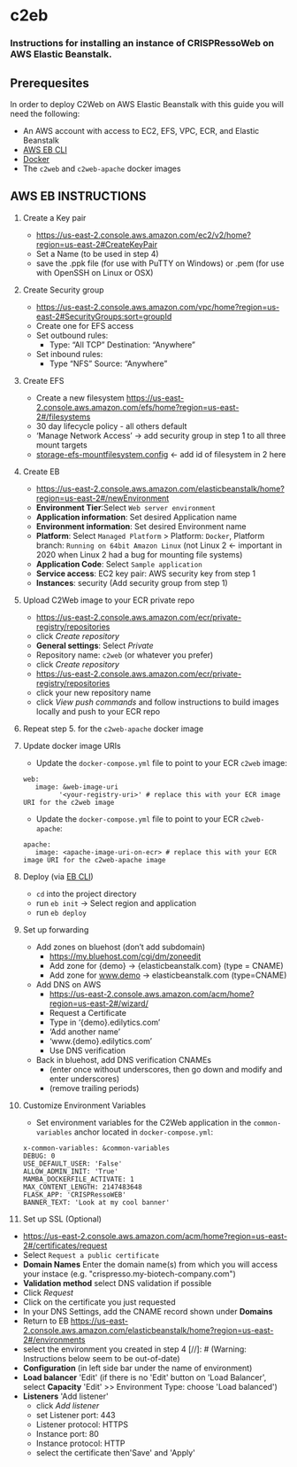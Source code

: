 # c2eb

### Instructions for installing an instance of CRISPRessoWeb on AWS Elastic Beanstalk.



## Prerequesites

In order to deploy C2Web on AWS Elastic Beanstalk with this guide you will need the following:
- An AWS account with access to EC2, EFS, VPC, ECR, and Elastic Beanstalk
- [AWS EB CLI](https://docs.aws.amazon.com/elasticbeanstalk/latest/dg/eb-cli3.html)
- [Docker](https://docs.docker.com/get-docker/)
- The `c2web` and `c2web-apache` docker images

## AWS EB INSTRUCTIONS

1. Create a Key pair

   - https://us-east-2.console.aws.amazon.com/ec2/v2/home?region=us-east-2#CreateKeyPair
   - Set a Name (to be used in step 4)
   - save the .ppk file (for use with PuTTY on Windows) or .pem (for use with OpenSSH on Linux or OSX)

2. Create Security group

   - https://us-east-2.console.aws.amazon.com/vpc/home?region=us-east-2#SecurityGroups:sort=groupId
   - Create one for EFS access
   - Set outbound rules: 
     - Type: “All TCP” Destination: “Anywhere”
   - Set inbound rules:
     - Type “NFS” Source: “Anywhere”

3. Create EFS

   - Create a new filesystem https://us-east-2.console.aws.amazon.com/efs/home?region=us-east-2#/filesystems
   - 30 day lifecycle policy - all others default
   - ‘Manage Network Access’ -> add security group in step 1 to all three mount targets
   - [storage-efs-mountfilesystem.config](.ebextensions/storage-efs-mountfilesystem.config) <- add id of filesystem in 2 here

4. Create EB

   - https://us-east-2.console.aws.amazon.com/elasticbeanstalk/home?region=us-east-2#/newEnvironment
   - **Environment Tier**:Select `Web server environment`
   - **Application information**: Set desired Application name
   - **Environment information**: Set desired Environment name
   - **Platform**: Select `Managed Platform` > Platform: `Docker`, Platform branch: `Running on 64bit Amazon Linux` (not Linux 2 <- important in 2020 when Linux 2 had a bug for mounting file systems)
   - **Application Code**: Select `Sample application`
   - **Service access**: EC2 key pair: AWS security key from step 1
   - **Instances**: security (Add security group from step 1)

5. Upload C2Web image to your ECR private repo

   - https://us-east-2.console.aws.amazon.com/ecr/private-registry/repositories
   - click *Create repository*
   - **General settings**: Select *Private*
   - Repository name: `c2web` (or whatever you prefer)
   - click *Create repository*
   - https://us-east-2.console.aws.amazon.com/ecr/private-registry/repositories
   - click your new repository name
   - click *View push commands* and follow instructions to build images locally and push to your ECR repo

7. Repeat step 5. for the `c2web-apache` docker image

8. Update docker image URIs

   - Update the `docker-compose.yml` file to point to your ECR `c2web` image:
   ```
   web:
      image: &web-image-uri
            '<your-registry-uri>' # replace this with your ECR image URI for the c2web image
   ```
      - Update the `docker-compose.yml` file to point to your ECR `c2web-apache`:
   ```
   apache:
      image: <apache-image-uri-on-ecr> # replace this with your ECR image URI for the c2web-apache image
   ```

7. Deploy (via [EB CLI](https://docs.aws.amazon.com/elasticbeanstalk/latest/dg/eb-cli3.html))

   - `cd` into the project directory
   - run `eb init` -> Select region and application
   - run `eb deploy`

8. Set up forwarding

   - Add zones on bluehost (don’t add subdomain)
     - https://my.bluehost.com/cgi/dm/zoneedit
     - Add zone for {demo} -> {elasticbeanstalk.com} (type = CNAME)
     - Add zone for www.demo -> elasticbeanstalk.com (type=CNAME)
   - Add DNS on AWS
     - https://us-east-2.console.aws.amazon.com/acm/home?region=us-east-2#/wizard/
     - Request a Certificate
     - Type in ‘{demo}.edilytics.com’
     - ‘Add another name’
     - ‘www.{demo}.edilytics.com’
     - Use DNS verification
   - Back in bluehost, add DNS verification CNAMEs
     - (enter once without underscores, then go down and modify and enter underscores)
     - (remove trailing periods)

9. Customize Environment Variables

   - Set environment variables for the C2Web application in the `common-variables` anchor located in `docker-compose.yml`:
   ```
   x-common-variables: &common-variables
   DEBUG: 0
   USE_DEFAULT_USER: 'False'
   ALLOW_ADMIN_INIT: 'True'
   MAMBA_DOCKERFILE_ACTIVATE: 1
   MAX_CONTENT_LENGTH: 2147483648
   FLASK_APP: 'CRISPRessoWEB'
   BANNER_TEXT: 'Look at my cool banner'
   ```

10. Set up SSL (Optional)

   - https://us-east-2.console.aws.amazon.com/acm/home?region=us-east-2#/certificates/request
   - Select `Request a public certificate`
   - **Domain Names** Enter the domain name(s) from which you will access your instace (e.g. "crispresso.my-biotech-company.com")
   - **Validation method** select DNS validation if possible
   - Click *Request*
   - Click on the certificate you just requested
   - In your DNS Settings, add the CNAME record shown under **Domains**
   - Return to EB https://us-east-2.console.aws.amazon.com/elasticbeanstalk/home?region=us-east-2#/environments
   - select the environment you created in step 4
   [//]: # (Warning: Instructions below seem to be out-of-date)
   - **Configuration** (in left side bar under the name of environment)
   - **Load balancer** 'Edit' (if there is no 'Edit' button on 'Load Balancer', select **Capacity** 'Edit' >> Environment Type: choose 'Load balanced')
   - **Listeners** 'Add listener'
      - click *Add listener*
      - set Listener port: 443
      - Listener protocol: HTTPS
      - Instance port: 80
      - Instance protocol: HTTP
      - select the certificate then'Save' and 'Apply'